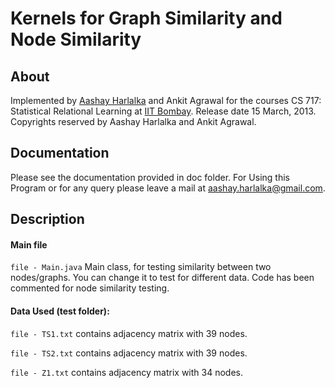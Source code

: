 # Kernels for Graph Similarity and Node Similarity

About
-----------
Implemented by [Aashay Harlalka](http://www.cse.iitb.ac.in/~aashay) and Ankit Agrawal for the courses CS 717: Statistical Relational Learning at [IIT Bombay](http://www.iitb.ac.in). Release date 15 March, 2013. Copyrights reserved by Aashay Harlalka and Ankit Agrawal.

Documentation
-----------
Please see the documentation provided in doc folder. For Using this Program or for any query please leave a mail at [aashay.harlalka@gmail.com](mailto:aashay.harlalka@gmail.com).


Description
----------

#### Main file

`file - Main.java`
Main class, for testing similarity between two nodes/graphs. You can change it to test for different data. Code has been commented for node similarity testing.
	

#### Data Used (test folder):
`file - TS1.txt` contains adjacency matrix with 39 nodes.

`file - TS2.txt` contains adjacency matrix with 39 nodes.

`file - Z1.txt` contains adjacency matrix with 34 nodes.
